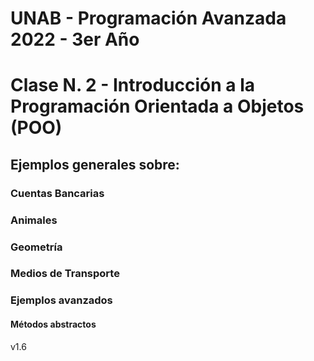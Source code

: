 # UNAB - Programación Avanzada 2022 - 3er Año
 
# Clase N. 2 - Introducción a la Programación Orientada a Objetos (POO)

## Ejemplos generales sobre:

### Cuentas Bancarias
### Animales
### Geometría
### Medios de Transporte
### Ejemplos avanzados
#### Métodos abstractos


v1.6
